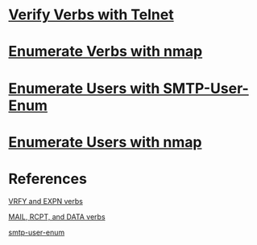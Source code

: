 # [Verify Verbs with Telnet](../../Tools/Telnet/README.md#Verify-SMTP-Verbs-and-User)

# [Enumerate Verbs with nmap](../../Tools/ActiveRecon/Nmap/README.md#Enumerate-SMTP-Verbs)

# [Enumerate Users with SMTP-User-Enum](../../Tools/SMTP/smtp-user-enum/README.md#Enumerate-Users)

# [Enumerate Users with nmap](../../Tools/ActiveRecon/Nmap/README.md#Enumerate-SMTP-Users)

# References
[VRFY and EXPN verbs](https://cr.yp.to/smtp/vrfy.html)

[MAIL, RCPT, and DATA verbs](https://cr.yp.to/smtp/mail.html)

[smtp-user-enum](https://pentestmonkey.net/tools/user-enumeration/smtp-user-enum)